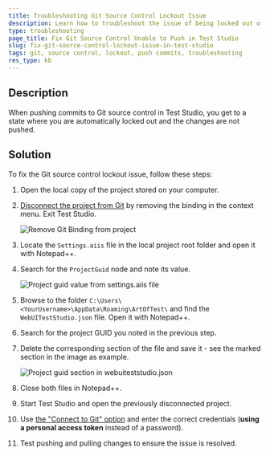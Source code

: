 ```yaml
---
title: Troubleshooting Git Source Control Lockout Issue
description: Learn how to troubleshoot the issue of being locked out of source control when pushing commits in Test Studio. Learn how to change the Git credentials used in Test Studio project. Refresh Git credentials used in Test Studio project. Update Git passsword in Test Studio project. 
type: troubleshooting
page_title: Fix Git Source Control Unable to Push in Test Studio
slug: fix-git-source-control-lockout-issue-in-test-studio
tags: git, source control, lockout, push commits, troubleshooting
res_type: kb
---
```


## Description
When pushing commits to Git source control in Test Studio, you get to a state where you are automatically locked out and the changes are not pushed.

## Solution
To fix the Git source control lockout issue, follow these steps:

1. Open the local copy of the project stored on your computer.
2. <a href="/automated-tests/source-control/git/supported-git-commands#description-of-supported-commands" target="_blank">Disconnect the project from Git</a> by removing the binding in the context menu. Exit Test Studio.

    ![Remove Git Binding from project](/img/features/source-control/git/connect-to-git/fig4_removeSC.png)

3. Locate the `Settings.aiis` file in the local project root folder and open it with Notepad++.
4. Search for the `ProjectGuid` node and note its value.

    ![Project guid value from settings.aiis file](/img/troubleshooting-guide/source-control-problems-tg/change-git-credentials/project-settings-guid-value.png)

5. Browse to the folder `C:\Users\<YourUsername>\AppData\Roaming\ArtOfTest\` and find the `WebUITestStudio.json` file. Open it with Notepad++.
6. Search for the project GUID you noted in the previous step.
7. Delete the corresponding section of the file and save it - see the marked section in the image as example.

    ![Project guid section in webuiteststudio.json](/img/troubleshooting-guide/source-control-problems-tg/change-git-credentials/webui-json-git-credentials.png)

8. Close both files in Notepad++.
9. Start Test Studio and open the previously disconnected project.
10. Use <a href="/automated-tests/source-control/git/connect-to-git#connect-to-remote-repository" target="_blank">the "Connect to Git" option</a> and enter the correct credentials (__using a personal access token__ instead of a password).
11. Test pushing and pulling changes to ensure the issue is resolved.


